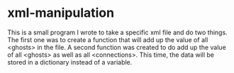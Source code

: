 # xml-manipulation
This is a small program I wrote to take a specific xml file and do two things.
The first one was to create a function that will add up the value of all &lt;ghosts> in the file.
A second function was created to do add up the value of all &lt;ghosts> as well as all &lt;connections>.
This time, the data will be stored in a dictionary instead of a variable.

